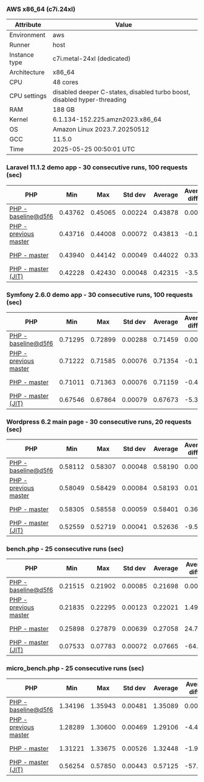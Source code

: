 ### AWS x86_64 (c7i.24xl)

|  Attribute    |     Value      |
|---------------|----------------|
| Environment   |aws|
| Runner        |host|
| Instance type |c7i.metal-24xl (dedicated)|
| Architecture  |x86_64
| CPU           |48 cores|
| CPU settings  |disabled deeper C-states, disabled turbo boost, disabled hyper-threading|
| RAM           |188 GB|
| Kernel        |6.1.134-152.225.amzn2023.x86_64|
| OS            |Amazon Linux 2023.7.20250512|
| GCC           |11.5.0|
| Time          |2025-05-25 00:50:01 UTC|

### Laravel 11.1.2 demo app - 30 consecutive runs, 100 requests (sec)

|     PHP     |     Min     |     Max     |    Std dev   |   Average  |  Average diff % |   Median   | Median diff % |     Memory    |
|-------------|-------------|-------------|--------------|------------|-----------------|------------|---------------|---------------|
|[PHP - baseline@d5f6](https://github.com/php/php-src/commit/d5f6e56610)|0.43762|0.45065|0.00224|0.43878|0.00%|0.43844|0.00%|41.91 MB|
|[PHP - previous master](https://github.com/php/php-src/commit/dfff6ac852)|0.43716|0.44008|0.00072|0.43813|-0.15%|0.43797|-0.11%|42.14 MB|
|[PHP - master](https://github.com/php/php-src/commit/ab80e092fb)|0.43940|0.44142|0.00049|0.44022|0.33%|0.44022|0.41%|42.14 MB|
|[PHP - master (JIT)](https://github.com/php/php-src/commit/ab80e092fb)|0.42228|0.42430|0.00048|0.42315|-3.56%|0.42309|-3.50%|50.93 MB|

### Symfony 2.6.0 demo app - 30 consecutive runs, 100 requests (sec)

|     PHP     |     Min     |     Max     |    Std dev   |   Average  |  Average diff % |   Median   | Median diff % |     Memory    |
|-------------|-------------|-------------|--------------|------------|-----------------|------------|---------------|---------------|
|[PHP - baseline@d5f6](https://github.com/php/php-src/commit/d5f6e56610)|0.71295|0.72899|0.00288|0.71459|0.00%|0.71392|0.00%|37.56 MB|
|[PHP - previous master](https://github.com/php/php-src/commit/dfff6ac852)|0.71222|0.71585|0.00076|0.71354|-0.15%|0.71349|-0.06%|37.80 MB|
|[PHP - master](https://github.com/php/php-src/commit/ab80e092fb)|0.71011|0.71363|0.00076|0.71159|-0.42%|0.71153|-0.34%|37.80 MB|
|[PHP - master (JIT)](https://github.com/php/php-src/commit/ab80e092fb)|0.67546|0.67864|0.00079|0.67673|-5.30%|0.67670|-5.21%|44.68 MB|

### Wordpress 6.2 main page - 30 consecutive runs, 20 requests (sec)

|     PHP     |     Min     |     Max     |    Std dev   |   Average  |  Average diff % |   Median   | Median diff % |     Memory    |
|-------------|-------------|-------------|--------------|------------|-----------------|------------|---------------|---------------|
|[PHP - baseline@d5f6](https://github.com/php/php-src/commit/d5f6e56610)|0.58112|0.58307|0.00048|0.58190|0.00%|0.58186|0.00%|43.12 MB|
|[PHP - previous master](https://github.com/php/php-src/commit/dfff6ac852)|0.58049|0.58429|0.00084|0.58193|0.01%|0.58182|-0.01%|43.36 MB|
|[PHP - master](https://github.com/php/php-src/commit/ab80e092fb)|0.58305|0.58558|0.00059|0.58401|0.36%|0.58392|0.36%|43.36 MB|
|[PHP - master (JIT)](https://github.com/php/php-src/commit/ab80e092fb)|0.52559|0.52719|0.00041|0.52636|-9.54%|0.52637|-9.54%|60.77 MB|

### bench.php - 25 consecutive runs (sec)

|     PHP     |     Min     |     Max     |    Std dev   |   Average  |  Average diff % |   Median   | Median diff % |     Memory    |
|-------------|-------------|-------------|--------------|------------|-----------------|------------|---------------|---------------|
|[PHP - baseline@d5f6](https://github.com/php/php-src/commit/d5f6e56610)|0.21515|0.21902|0.00085|0.21698|0.00%|0.21705|0.00%|26.28 MB|
|[PHP - previous master](https://github.com/php/php-src/commit/dfff6ac852)|0.21835|0.22295|0.00123|0.22021|1.49%|0.22005|1.38%|26.40 MB|
|[PHP - master](https://github.com/php/php-src/commit/ab80e092fb)|0.25898|0.27879|0.00639|0.27058|24.70%|0.27342|25.97%|26.40 MB|
|[PHP - master (JIT)](https://github.com/php/php-src/commit/ab80e092fb)|0.07533|0.07783|0.00072|0.07665|-64.68%|0.07663|-64.70%|27.49 MB|

### micro_bench.php - 25 consecutive runs (sec)

|     PHP     |     Min     |     Max     |    Std dev   |   Average  |  Average diff % |   Median   | Median diff % |     Memory    |
|-------------|-------------|-------------|--------------|------------|-----------------|------------|---------------|---------------|
|[PHP - baseline@d5f6](https://github.com/php/php-src/commit/d5f6e56610)|1.34196|1.35943|0.00481|1.35089|0.00%|1.35180|0.00%|20.54 MB|
|[PHP - previous master](https://github.com/php/php-src/commit/dfff6ac852)|1.28289|1.30600|0.00469|1.29106|-4.43%|1.29040|-4.54%|20.66 MB|
|[PHP - master](https://github.com/php/php-src/commit/ab80e092fb)|1.31221|1.33675|0.00526|1.32448|-1.96%|1.32344|-2.10%|20.66 MB|
|[PHP - master (JIT)](https://github.com/php/php-src/commit/ab80e092fb)|0.56254|0.57850|0.00443|0.57125|-57.71%|0.57179|-57.70%|21.91 MB|
